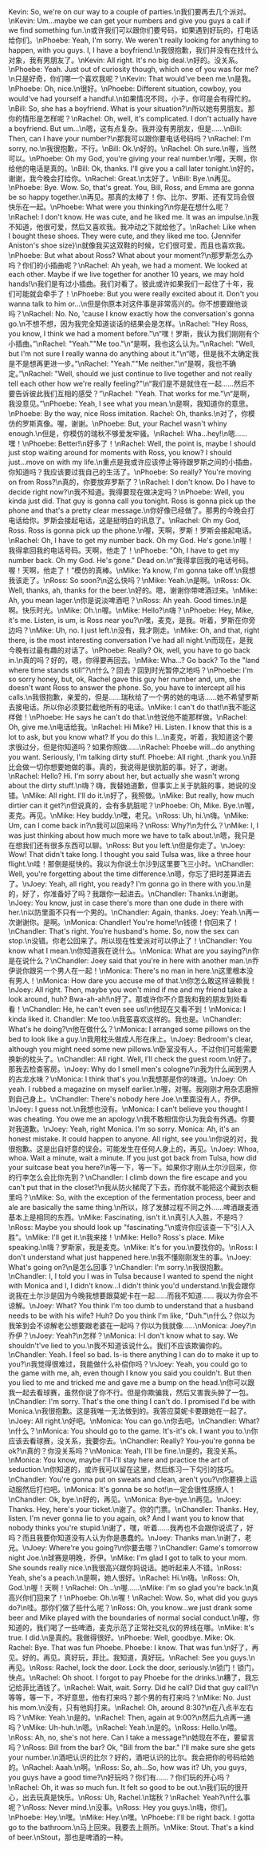 Kevin: So, we're on our way to a couple of parties.\n我们要再去几个派对。\nKevin: Um...maybe we can get your numbers and give you guys a call if we find something fun.\n或许我们可以跟你们要号码，如果遇到好玩的，打电话给你们。\nPhoebe: Yeah, I'm sorry. We weren't really looking for anything to happen, with you guys. I, I have a boyfriend.\n我很抱歉，我们并没有在找什么对象，我有男朋友了。\nKevin: All right. It's no big deal.\n好的。没关系。\nPhoebe: Yeah. Just out of curiosity though, which one of you was for me?\n只是好奇，你们哪一个喜欢我呢？\nKevin: That would've been me.\n是我。\nPhoebe: Oh, nice.\n很好。\nPhoebe: Different situation, cowboy, you would've had yourself a handful.\n如果情况不同，小子，你可是会有得忙的。\nBill: So, she has a boyfriend. What is your situation?\n所以她有男朋友。那你的情形是怎样呢？\nRachel: Oh, well, it's complicated. I don't actually have a boyfriend. But um...\n嗯，这有点复杂。我并没有男朋友，但是……\nBill: Then, can I have your number?\n那我可以跟你要电话号码吗？\nRachel: I'm sorry, no.\n我很抱歉，不行。\nBill: Ok.\n好的。\nRachel: Oh sure.\n喔，当然可以。\nPhoebe: Oh my God, you're giving your real number.\n喔，天啊，你给他的电话是真的。\nBill: Ok, thanks. I'll give you a call later tonight.\n好的，谢谢，我今晚会打给你。\nRachel: Great.\n太好了。\nBill: Bye.\n再见。\nPhoebe: Bye. Wow. So, that's great. You, Bill, Ross, and Emma are gonna be so happy together.\n再见。那真的太棒了！你、比尔、罗斯、还有艾玛会很快乐在一起。\nPhoebe: What were you thinking?\n你是在想什么呢？\nRachel: I don't know. He was cute, and he liked me. It was an impulse.\n我不知道，他很可爱，然后又喜欢我。我冲动之下就给他了。\nRachel: Like when I bought these shoes. They were cute, and they liked me too. {Jennifer Aniston's shoe size}\n就像我买这双鞋的时候，它们很可爱，而且也喜欢我。\nPhoebe: But what about Ross? What about your moment?\n那罗斯怎么办吗？你们的小插曲呢？\nRachel: Ah yeah, we had a moment. We looked at each other. Maybe if we live together for another 10 years, we may hold hands!\n我们是有过小插曲。我们对看了。彼此或许如果我们一起住了十年，我们可能就会牵手了！\nPhoebe: But you were really excited about it. Don't you wanna talk to him or...\n但是你原本对这件事是非常高兴的。你不想要跟他谈吗？\nRachel: No. No, 'cause I know exactly how the conversation's gonna go.\n不想不想，因为我完全知道谈话的结果会是怎样。\nRachel: "Hey Ross, you know, I think we had a moment before."\n“嘿！罗斯，我认为我们刚刚有个小插曲。”\nRachel: "Yeah.""Me too."\n“是啊，我也这么认为。”\nRachel: "Well, but I'm not sure I really wanna do anything about it."\n“嗯，但是我不太确定我是不是想再更进一步。”\nRachel: "Yeah.""Me neither."\n“是啊，我也不确定。”\nRachel: "Well, should we just continue to live together and not really tell each other how we're really feeling?"\n“我们是不是就住在一起……然后不要告诉彼此我们互相的感受？”\nRachel: "Yeah. That works for me."\n“是啊，我没意见。”\nPhoebe: Yeah, I see what you mean.\n是啊，我知道你的意思。\nPhoebe: By the way, nice Ross imitation. Rachel: Oh, thanks.\n对了，你模仿的罗斯真像。喔，谢谢。\nPhoebe: But, your Rachel wasn't whiny enough.\n但是，你模仿的瑞秋不够爱发牢骚。\nRachel: Wha...hey!\n嗯……嘿！\nPhoebe: Better!\n好多了！\nRachel: Well, the point is, maybe I should just stop waiting around for moments with Ross, you know? I should just...move on with my life.\n重点是我或许应该停止等待跟罗斯之间的小插曲，你知道吗？我应该要过我自己的生活了。\nPhoebe: So really? You're moving on from Ross?\n真的，你要放弃罗斯了？\nRachel: I don't know. Do I have to decide right now?\n我不知道。我得要现在做决定吗？\nPhoebe: Well, you kinda just did. That guy is gonna call you tonight. Ross is gonna pick up the phone and that's a pretty clear message.\n你好像已经做了。那男的今晚会打电话给你。罗斯会接起电话，这是挺明白的讯息了。\nRachel: Oh my God, Ross. Ross is gonna pick up the phone.\n喔，天啊，罗斯！罗斯会接起电话。\nRachel: Oh, I have to get my number back. Oh my God. He's gone.\n喔！我得拿回我的电话号码。天啊，他走了！\nPhoebe: "Oh, I have to get my number back. Oh my God. He's gone." Dead on.\n“我得拿回我的电话号码。喔！天啊，他走了！”模仿的真棒。\nMike: Ya know, I'm gonna take off.\n我想我该走了。\nRoss: So soon?\n这么快吗？\nMike: Yeah.\n是啊。\nRoss: Ok. Well, thanks, ah, thanks for the beer.\n好的。嗯，谢谢你带啤酒过来。\nMike: Ah, you mean lager.\n你是说淡啤酒吧？\nRoss: Ah yeah. Good times.\n是啊。快乐时光。\nMike: Oh.\n喔。\nMike: Hello?\n嗨？\nPhoebe: Hey, Mike, it's me. Listen, is um, is Ross near you?\n嘿，麦克，是我。听着，罗斯在你旁边吗？\nMike: Uh, no. I just left.\n没有，我才刚走。\nMike: Oh, and that, right there, is the most interesting conversation I've had all night.\n而现在，是我今晚有过最有趣的对话了。\nPhoebe: Really? Ok, well, you have to go back in.\n真的吗？好的，嗯，你得要再回去。\nMike: Wha...? Go back? To the "land where time stands still"?\n什么？回去？回到时光暂停之地吗？\nPhoebe: I'm so sorry honey, but, ok, Rachel gave this guy her number and, um, she doesn't want Ross to answer the phone. So, you have to intercept all his calls.\n我很抱歉，亲爱的，但是……瑞秋给了一个男的她的电话……她不希望罗斯去接电话。所以你必须要拦截他所有的电话。\nMike: I can't do that!\n我不能这样做！\nPhoebe: He says he can't do that.\n他说他不能那样做。\nRachel: Oh, give me.\n电话给我。\nRachel: Hi Mike? Hi. Listen. I know that this is a lot to ask, but you know what? If you do this I...\n麦克，听着，我知道这个要求很过分，但是你知道吗？如果你照做……\nRachel: Phoebe will...do anything you want. Seriously, I'm talking dirty stuff. Phoebe: All right. ,thank you.\n菲比会做一切你想要她做的事。真的，我说得是很肮脏的事。好了，谢谢。\nRachel: Hello? Hi. I'm sorry about her, but actually she wasn't wrong about the dirty stuff.\n嗨？嗨，我替她道歉，但事实上关于肮脏的事，她说的没错。\nMike: All right. I'll do it.\n好了，我照做。\nMike: But really, how much dirtier can it get?\n但说真的，会有多肮脏呢？\nPhoebe: Oh, Mike. Bye.\n喔，麦克。再见。\nMike: Hey buddy.\n嘿，老兄。\nRoss: Uh, hi.\n嗨。\nMike: Um, can I come back in?\n我可以回来吗？\nRoss: Why?\n为什么？\nMike: I, I was just thinking about how much more we have to talk about.\n嗯，我只是在想我们还有很多东西可以聊。\nRoss: But you left.\n但是你走了。\nJoey: Wow! That didn't take long. I thought you said Tulsa was, like a three hour flight.\n哇！那倒是挺快的。我以为你说土尔沙到这里要飞三小时。\nChandler: Well, you're forgetting about the time difference.\n嗯，你忘了把时差算进去了。\nJoey: Yeah, all right, you ready? I'm gonna go in there with you.\n是的，好了，你准备好了吗？我跟你一起进去。\nChandler: Thanks.\n谢谢。\nJoey: You know, just in case there's more than one dude in there with her.\n以防里面不只有一个男的。\nChandler: Again, thanks. Joey: Yeah.\n再一次谢谢你。是啊。\nMonica: Chandler! You're home!\n钱德！你回来了！\nChandler: That's right. You're husband's home. So, now the sex can stop.\n没错。你老公回来了。所以现在性爱派对可以停止了！\nChandler: You know what I mean.\n你知道我在说什么。\nMonica: What are you saying?\n你是在说什么？\nChandler: Joey said that you're in here with another man.\n乔伊说你跟另一个男人在一起！\nMonica: There's no man in here.\n这里根本没有男人！\nMonica: How dare you accuse me of that.\n你怎么敢这样诬赖我！\nJoey: All right. Then, maybe you won't mind if me and my friend take a look around, huh? Bwa-ah-ah!\n好了。那或许你不介意我和我的朋友到处看看！\nChandler: He, he can't even see us!\n他现在又看不到！\nMonica: I kinda liked it. Chandler: Me too.\n我蛮喜欢这样的。我也是。\nChandler: What's he doing?\n他在做什么？\nMonica: I arranged some pillows on the bed to look like a guy.\n我用枕头做成人形在床上。\nJoey: Bedroom's clear, although you might need some new pillows.\n卧室没有人，不过你们可能需要换新的枕头了。\nChandler: All right. Well, I'll check the guest room.\n好了。那我去检查客房。\nJoey: Why do I smell men's cologne?\n我为什么闻到男人的古龙水味？\nMonica: I think that's you.\n我想那是你的味道。\nJoey: Oh yeah. I rubbed a magazine on myself earlier.\n喔，对喔。我刚刚才用杂志磨擦到自己身上。\nChandler: There's nobody here Joe.\n里面没有人，乔伊。\nJoey: I guess not.\n我想也没有。\nMonica: I can't believe you thought I was cheating. You owe me an apology.\n我不敢相信你认为我会有外遇。你要对我道歉。\nJoey: Yeah, right Monica. I'm so sorry. Monica: Ah, it's an honest mistake. It could happen to anyone. All right, see you.\n你说的对，我很抱歉。这是出自好意的误会。可能发生在任何人身上的，再见。\nJoey: Whoa, whoa. Wait a minute, wait a minute. If you just got back from Tulsa, how did your suitcase beat you here?\n等一下，等一下。如果你才刚从土尔沙回来，你的行李怎么会比你先到？\nChandler: I climb down the fire escape and you can't put that in the closet?\n我从防火梯爬了下去，而你就不能把这个藏到衣橱里吗？\nMike: So, with the exception of the fermentation process, beer and ale are basically the same thing.\n所以，除了发酵过程不同之外……啤酒跟麦酒基本上是相同的东西。\nMike: Fascinating, isn't it.\n真引人入胜，不是吗？\nRoss: Maybe you should look up "fascinating."\n或许你应该查一下“引人入胜”。\nMike: I'll get it.\n我来接！\nMike: Hello? Ross's place. Mike speaking.\n嗨？罗斯家，我是麦克。\nMike: It's for you.\n要找你的。\nRoss: I don't understand what just happened here.\n我不懂刚刚发生的事。\nJoey: What's going on?\n是怎么回事？\nChandler: I'm sorry.\n我很抱歉。\nChandler: I, I told you I was in Tulsa because I wanted to spend the night with Monica and I, I didn't know...I didn't think you'd understand.\n我会跟你说我在土尔沙是因为今晚我想要跟莫妮卡在一起……而我不知道…… 我以为你会不谅解。\nJoey: What? You think I'm too dumb to understand that a husband needs to be with his wife? Huh? Do you think I'm like, "Duh."\n什么？你以为我笨到会不谅解老公想要跟老婆在一起吗？你以为我就像……\nMonica: Joey?\n乔伊？\nJoey: Yeah?\n怎样？\nMonica: I-I don't know what to say. We shouldn't've lied to you.\n我不知道该说什么。我们不应该欺骗你的。\nChandler: Yeah. I feel so bad. Is-is there anything I can do to make it up to you?\n我觉得很难过，我能做什么补偿你吗？\nJoey: Yeah, you could go to the game with me, ah, even though I know you said you couldn't. But then you lied to me and tricked me and gave me a bump on the head.\n你可以跟我一起去看球赛，虽然你说了你不行。但是你欺骗我，然后又害我头肿了一包。\nChandler: I'm sorry. That's the one thing I can't do. I promised I'd be with Monica.\n我很抱歉。这是我唯一无法做到的。我答应莫妮卡要跟她在一起了。\nJoey: All right.\n好吧。\nMonica: You can go.\n你去吧。\nChandler: What?\n什么？\nMonica: You should go to the game. It's-it's ok. I want you to.\n你应该去看球赛，没关系，我要你去。\nChandler: Really? You-you're gonna be ok?\n真的？你没关系吗？\nMonica: Yeah, I'll be fine.\n是的，我没关系。\nMonica: You know, maybe I'll-I'll stay here and practice the art of seduction.\n你知道的，或许我可以留在这里，然后练习一下勾引的技巧。\nChandler: You're gonna put on sweats and clean, aren't you?\n你要换上运动服然后打扫吧。\nMonica: It's gonna be so hot!\n一定会很性感撩人！\nChandler: Ok, bye.\n好的，再见。\nMonica: Bye-bye.\n再见。\nJoey: Thanks. Hey, here's your ticket.\n谢了。你的门票。\nChandler: Thanks. Hey, listen. I'm never gonna lie to you again, ok? And I want you to know that nobody thinks you're stupid.\n谢了，嘿，听着……我再也不会跟你说谎了，好吗？而且我要你知道没有人认为你是愚蠢的。\nJoey: Thanks man.\n谢了，老兄。\nJoey: Where're you going?\n你要去哪？\nChandler: Game's tomorrow night Joe.\n球赛是明晚，乔伊。\nMike: I'm glad I got to talk to your mom. She sounds really nice.\n我很高兴跟你妈说话。她听起来人不错。\nRoss: Yeah, she's a peach.\n是啊，她人很好。\nRachel: Hi.\n嗨。\nRoss: Oh, God.\n喔！天啊！\nRachel: Oh...\n喔……\nMike: I'm so glad you're back.\n真高兴你们回来了！\nPhoebe: Oh.\n喔！\nRachel: Wow. So, what did you guys do?\n哇。那你们做了些什么呢？\nRoss: Oh, you know...we just drank some beer and Mike played with the boundaries of normal social conduct.\n喔，你知道的，我们喝了一些啤酒，麦克示范了正常社交礼仪的界线在哪。\nMike: It's true. I did.\n是真的。我做得很好。\nPhoebe: Well, goodbye. Mike: Ok. Rachel: Bye. That was fun Phoebe. Phoebe: I know. That was fun.\n好了，再见。好的。再见。真好玩，菲比。我知道，真好玩。\nRachel: See you guys.\n再见。\nRoss: Rachel, lock the door. Lock the door, seriously.\n锁门！锁门，快点。\nRachel: Oh shoot. I forgot to pay Phoebe for the drinks.\n糟了，我忘记给菲比酒钱了。\nRachel: Wait, wait. Sorry. Did he call? Did that guy call?\n等等，等一下，不好意思，他有打来吗？那个男的有打来吗？\nMike: No. Just his mom.\n没有，只有他妈打来。\nRachel: Oh, around 8:30?\n在八点半左右吗？\nMike: Yeah.\n是的。\nRachel: Then, again at 9:00?\n然后九点再一通吗？\nMike: Uh-huh.\n嗯。\nRachel: Yeah.\n是的。\nRoss: Hello.\n喂。\nRoss: Ah, no, she's not here. Can I take a message?\n她现在不在，要留言吗？\nRoss: Bill from the bar? Ok, "Bill from the bar." I'll make sure she gets your number.\n酒吧认识的比尔？好的，酒吧认识的比尔。我会把你的号码给她的。\nRachel: Aaah.\n啊。\nRoss: So, ah...So, how was it? Uh, you guys, you guys have a good time?\n好玩吗？你们有……？你们玩的开心吗？\nRachel: Oh, it was so much fun. It felt so good to be out.\n我们玩的很开心，出去玩真是快乐。\nRoss: Uh, Rachel.\n瑞秋？\nRachel: Yeah?\n什么事呢？\nRoss: Never mind.\n没事。\nRoss: Hey you guys.\n嗨，你们。\nPhoebe: Hey.\n嘿。\nMike: Hey.\n嘿。\nPhoebe: I'll be right back. I gotta go to the bathroom.\n马上回来。我要去上厕所。\nMike: Stout. That's a kind of beer.\nStout，那也是啤酒的一种。
